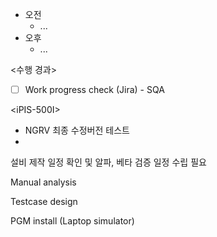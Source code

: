 - 오전
	- ...
- 오후
	- ...

<수행 경과>
- [ ] Work progress check (Jira) - SQA

\<iPIS-500I>
- NGRV 최종 수정버전 테스트
- 


설비 제작 일정 확인 및 알파, 베타 검증 일정 수립 필요

Manual analysis

Testcase design

PGM install (Laptop simulator)
